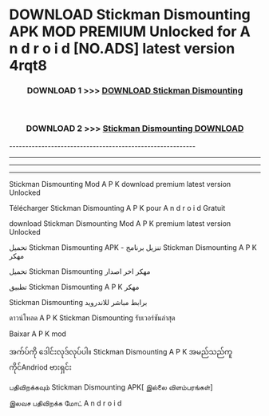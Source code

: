 # DOWNLOAD Stickman Dismounting  APK MOD PREMIUM Unlocked for A n d r o i d [NO.ADS] latest version 4rqt8 



<div align="center">

<h3>DOWNLOAD 1 >>> <a href="https://getmod2.web.app/?judul=Stickman Dismounting ">DOWNLOAD Stickman Dismounting </a></h3><br>

<h3>DOWNLOAD 2 >>> <a href="https://getmod2.web.app/?judul=Stickman Dismounting ">Stickman Dismounting  DOWNLOAD </a></h3>

</div>
----------------------------------------------------------

----------------------------------------------------------

----------------------------------------------------------

----------------------------------------------------------

Stickman Dismounting  Mod A P K download premium latest version Unlocked

Télécharger Stickman Dismounting  A P K pour A n d r o i d Gratuit

download Stickman Dismounting  Mod A P K premium latest version Unlocked

تحميل Stickman Dismounting  APK - تنزيل برنامج Stickman Dismounting  A P K مهكر

تحميل Stickman Dismounting  مهكر اخر اصدار

تطبيق Stickman Dismounting  A P K مهكر

Stickman Dismounting  برابط مباشر للاندرويد

ดาวน์โหลด A P K Stickman Dismounting  รับเวอร์ชันล่าสุด

Baixar A P K mod

အက်ပ်ကို ဒေါင်းလုဒ်လုပ်ပါ။ Stickman Dismounting  A P K အမည်သည်ကူကိုင်Andriod ဗားရှင်း

பதிவிறக்கவும் Stickman Dismounting  APK[ இல்லை விளம்பரங்கள்] 
 
இலவச பதிவிறக்க மோட் A n d r o i d



